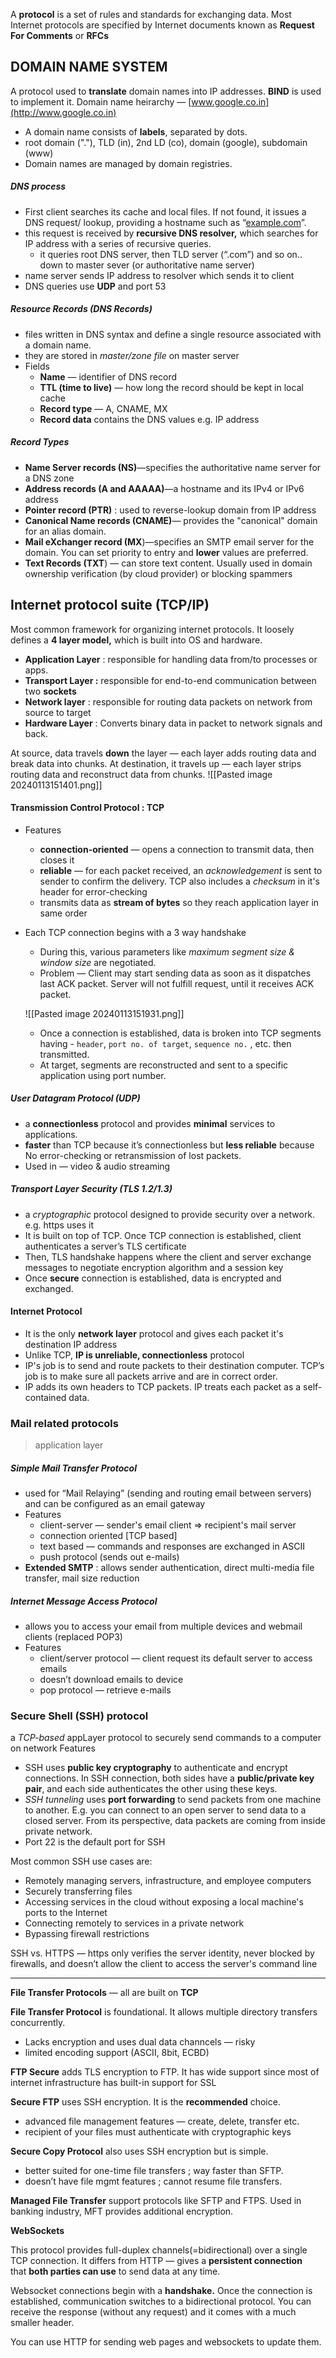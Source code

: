 A **protocol** is a set of rules and standards for exchanging data. Most Internet protocols are specified by Internet documents known as **Request For Comments** or **RFCs**

## DOMAIN NAME SYSTEM

A protocol used to **translate** domain names into IP addresses. **BIND** is used to implement it.
Domain name heirarchy — [www.google.co.in](http://www.google.co.in)
- A domain name consists of **labels**, separated by dots.
- root domain ("."), TLD (in), 2nd LD (co), domain (google), subdomain (www)
- Domain names are managed by domain registries.
##### DNS process
- First client searches its cache and local files. If not found, it issues a DNS request/ lookup, providing a hostname such as “[example.com](http://example.com)”.
- this request is received by **recursive DNS resolver,** which searches for IP address with a series of recursive queries.
    - it queries root DNS server, then TLD server (“.com”) and so on.. down to master sever (or authoritative name server)
- name server sends IP address to resolver which sends it to client
- DNS queries use **UDP** and port 53

##### Resource Records (DNS Records)
- files written in DNS syntax and define a single resource associated with a domain name.
- they are stored in *master/zone file* on master server
- Fields
    - **Name** — identifier of DNS record
    - **TTL (time to live)** — how long the record should be kept in local cache
    - **Record type** — A, CNAME, MX
    - **Record data** contains the DNS values e.g. IP address

##### Record Types
- **Name Server records (NS)**—specifies the authoritative name server for a DNS zone
- **Address records (A and AAAAA)**—a hostname and its IPv4 or IPv6 address
- **Pointer record (PTR)** : used to reverse-lookup domain from IP address
- **Canonical Name records (CNAME)**— provides the "canonical" domain for an alias domain.
- **Mail eXchanger record (MX**)—specifies an SMTP email server for the domain. You can set priority to entry and **lower** values are preferred.
- **Text Records (TXT**) — can store text content. Usually used in domain ownership verification (by cloud provider) or blocking spammers

## Internet protocol suite (TCP/IP)

Most common framework for organizing internet protocols. It loosely defines a **4 layer model,** which is built into OS and hardware.
- **Application Layer** : responsible for handling data from/to processes or apps.
- **Transport Layer :** responsible for end-to-end communication between two **sockets**
- **Network layer** : responsible for routing data packets on network from source to target
- **Hardware Layer** : Converts binary data in packet to network signals and back.

At source, data travels **down** the layer — each layer adds routing data and break data into chunks. At destination, it travels up — each layer strips routing data and reconstruct data from chunks.
![[Pasted image 20240113151401.png]]

#### Transmission Control Protocol : TCP
- Features
    - **connection-oriented** — opens a connection to transmit data, then closes it
    - **reliable** — for each packet received, an *acknowledgement* is sent to sender to confirm the delivery. TCP also includes a *checksum* in it's header for error-checking
    - transmits data as **stream of bytes** so they reach application layer in same order
- Each TCP connection begins with a 3 way handshake
    - During this, various parameters like _maximum segment size & window size_ are negotiated.
    - Problem — Client may start sending data as soon as it dispatches last ACK packet. Server will not fulfill request, until it receives ACK packet.

	![[Pasted image 20240113151931.png]]

	- Once a connection is established, data is broken into TCP segments having - `header`, `port no. of target`, `sequence no.` , etc. then transmitted.
	- At target, segments are reconstructed and sent to a specific application using port number.

##### User Datagram Protocol (UDP) 
- a **connectionless** protocol and provides **minimal** services to applications. 
- **faster** than TCP because it’s connectionless but **less reliable** because No error-checking or retransmission of lost packets.
- Used in — video & audio streaming

##### Transport Layer Security (TLS 1.2/1.3)
- a *cryptographic* protocol designed to provide security over a network. e.g. https uses it
- It is built on top of TCP. Once TCP connection is established, client authenticates a server’s TLS certificate
- Then, TLS handshake happens where the client and server exchange messages to negotiate encryption algorithm and a session key
- Once **secure** connection is established, data is encrypted and exchanged.

#### Internet Protocol
- It is the only **network layer** protocol and gives each packet it's destination IP address
- Unlike TCP, **IP is unreliable, connectionless** protocol
- IP's job is to send and route packets to their destination computer. TCP’s job is to make sure all packets arrive and are in correct order.
- IP adds its own headers to TCP packets. IP treats each packet as a self-contained data.

### Mail related protocols

> application layer
##### Simple Mail Transfer Protocol
- used for “Mail Relaying” (sending and routing email between servers) and can be configured as an email gateway
- Features
    - client-server — sender's email client ⇒ recipient's mail server
    - connection oriented [TCP based]
    - text based — commands and responses are exchanged in ASCII
    - push protocol (sends out e-mails)
- **Extended SMTP** : allows sender authentication, direct multi-media file transfer, mail size reduction
##### Internet Message Access Protocol
- allows you to access your email from multiple devices and webmail clients (replaced POP3)
- Features
    - client/server protocol — client request its default server to access emails
    - doesn’t download emails to device
    - pop protocol — retrieve e-mails

### Secure Shell (SSH) protocol

a *TCP-based* appLayer protocol to securely send commands to a computer on network
Features
- SSH uses **public key cryptography** to authenticate and encrypt connections. In SSH connection, both sides have a **public/private key pair**, and each side authenticates the other using these keys.
- _SSH tunneling_ uses **port forwarding** to send packets from one machine to another. E.g. you can connect to an open server to send data to a closed server. From its perspective, data packets are coming from inside private network.
- Port 22 is the default port for SSH

Most common SSH use cases are:

- Remotely managing servers, infrastructure, and employee computers
- Securely transferring files
- Accessing services in the cloud without exposing a local machine's ports to the Internet
- Connecting remotely to services in a private network
- Bypassing firewall restrictions

SSH vs. HTTPS — https only verifies the server identity, never blocked by firewalls, and doesn’t allow the client to access the server's command line

---

**File Transfer Protocols** — all are built on **TCP**

**File Transfer Protocol** is foundational. It allows multiple directory transfers concurrently.

- Lacks encryption and uses dual data channcels — risky
- limited encoding support (ASCII, 8bit, ECBD)

**FTP Secure** adds TLS encryption to FTP. It has wide support since most of internet infrastructure has built-in support for SSL

**Secure FTP** uses SSH encryption. It is the **recommended** choice.

- advanced file management features — create, delete, transfer etc.
- recipient of your files must authenticate with cryptographic keys

**Secure Copy Protocol** also uses SSH encryption but is simple.

- better suited for one-time file transfers ; way faster than SFTP.
- doesn’t have file mgmt features ; cannot resume file transfers.

**Managed File Transfer** support protocols like SFTP and FTPS. Used in banking industry, MFT provides additional encryption.

**WebSockets**

This protocol provides full-duplex channels(=bidirectional) over a single TCP connection. It differs from HTTP — gives a **persistent connection** that **both parties can use** to send data at any time.

Websocket connections begin with a **handshake.** Once the connection is established, communication switches to a bidirectional protocol. You can receive the response (without any request) and it comes with a much smaller header.

You can use HTTP for sending web pages and websockets to update them.